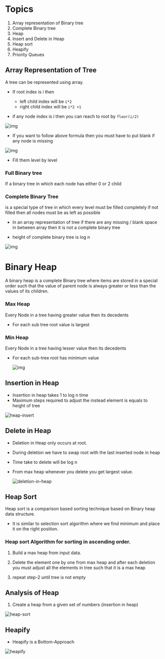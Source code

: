 # Topics

1. Array representation of Binary tree
2. Complete Binary tree
3. Heap
4. Insert and Delete in Heap
5. Heap sort
6. Heapify
7. Priority Queues

## Array Representation of Tree

A tree can be represented using array.

- If root index is i then

  - left child index will be `i*2`
  - right child index will be `i*2 +1`

- if any node index is i then you can reach to root by `floor(i/2)`

![img](./1.png)

- If you want to follow above formula then you must have to put blank if any node is missing

![img](./2.png)

- Fill them level by level

### Full Binary tree

If a binary tree in which each node has either 0 or 2 child

### Complete Binary Tree

is a special type of tree in which every level must be filled completely if not filled then all nodes must be as left as possible

- In an array representation of tree if there are any missing / blank space in between array then it is not a complete binary tree

- height of complete binary tree is log n

![img](https://miro.medium.com/max/16000/1*CMGFtehu01ZEBgzHG71sMg.png)

# Binary Heap

A binary heap is a complete Binary tree where items are stored in a special order such that the value of parent node is always greater or less than the values of its children.

### Max Heap

Every Node in a tree having greater value then its decedents

- For each sub tree root value is largest

### Min Heap

Every Node in a tree having lesser value then its decedents

- For each sub-tree root has minimum value

  ![img](https://media.geeksforgeeks.org/wp-content/cdn-uploads/MinHeapAndMaxHeap.png)

## Insertion in Heap

- Insertion in heap takes 1 to log n time
- Maximum steps required to adjust the instead element is equals to height of tree

![heap-insert](./heapInsert.svg)

## Delete in Heap

- Deletion in Heap only occurs at root.
- During deletion we have to swap root with the last inserted node in heap
- Time take to delete will be log n
- From max heap whenever you delete you get largest value.

  ![deletion-in-heap](./heapdelete.svg)

## Heap Sort

Heap sort is a comparison based sorting technique based on Binary heap data structure.

- It is similar to selection sort algorithm where we find minimum and place it on the right position.

### Heap sort Algorithm for sorting in ascending order.

1. Build a max heap from input data.

2. Delete the element one by one from max heap and after each deletion you must adjust all the elements in tree such that it is a max heap

3. repeat step-2 until tree is not empty

## Analysis of Heap

1. Create a heap from a given set of numbers (insertion in heap)

![heap-sort](./heapsort.svg)

## Heapify

- Heapify is a Bottom-Approach

![heapify](./heapify.svg)

